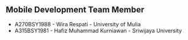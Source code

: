 ## Mobile Development Team Member

- A270BSY1988 - Wira Respati - University of Mulia
- A315BSY1981 - Hafiz Muhammad Kurniawan - Sriwijaya University

